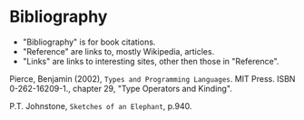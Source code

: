 # Bibliography

- "Bibliography" is for book citations.
- "Reference" are links to, mostly Wikipedia, articles.
- "Links" are links to interesting sites, other then those in "Reference".



Pierce, Benjamin (2002), `Types and Programming Languages`. MIT Press. ISBN 0-262-16209-1., chapter 29, "Type Operators and Kinding".

P.T. Johnstone, `Sketches of an Elephant`, p.940.

